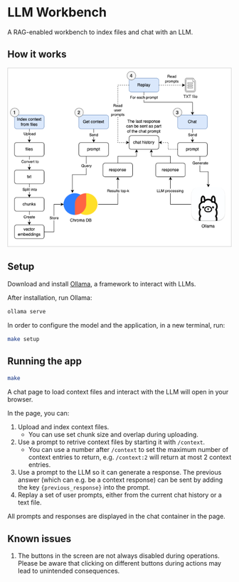 # LLM Workbench

A RAG-enabled workbench to index files and chat with an LLM.

## How it works

![image](doc/app_flow.drawio.png)

## Setup

Download and install [Ollama](https://www.ollama.com), a framework to interact with LLMs.

After installation, run Ollama:

```bash
ollama serve
```

In order to configure the model and the application, in a new terminal, run:

```bash
make setup
```

## Running the app

```bash
make
```

A chat page to load context files and interact with the LLM will open in your browser.

In the page, you can:

1. Upload and index context files.
    - You can use set chunk size and overlap during uploading.
2. Use a prompt to retrive context files by starting it with `/context`.
    - You can use a number after `/context` to set the maximum number of context entries to return, e.g. `/context:2` will return at most 2 context entries.
3. Use a prompt to the LLM so it can generate a response. The previous answer (which can e.g. be a context response) can be sent by adding the key `{previous_response}` into the prompt.
4. Replay a set of user prompts, either from the current chat history or a text file.

All prompts and responses are displayed in the chat container in the page.

## Known issues

1. The buttons in the screen are not always disabled during operations. Please be aware that clicking on different buttons during actions may lead to unintended consequences.
